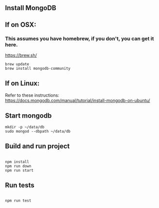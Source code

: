 ## Install MongoDB

## If on OSX:
### This assumes you have homebrew, if you don't, you can get it here.
https://brew.sh/

```
brew update
brew install mongodb-community
```
## If on Linux:
Refer to these instructions: https://docs.mongodb.com/manual/tutorial/install-mongodb-on-ubuntu/

## Start mongodb

```
mkdir -p ~/data/db
sudo mongod --dbpath ~/data/db
```

## Build and run project

```

npm install
npm run down
npm run start

```

## Run tests

```

npm run test

```
